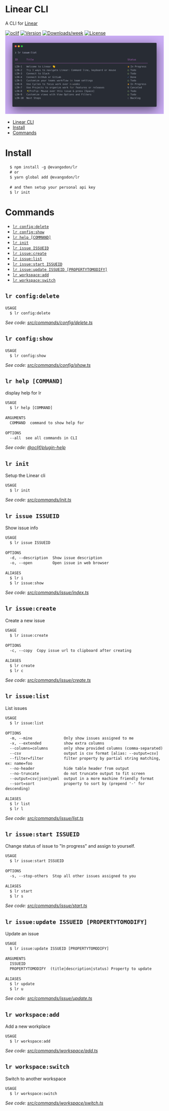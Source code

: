 # Linear CLI

A CLI for [Linear](https://linear.app/)

[![oclif](https://img.shields.io/badge/cli-oclif-brightgreen.svg)](https://oclif.io)
[![Version](https://img.shields.io/npm/v/@evangodon/lr.svg)](https://npmjs.org/package/@evangodon/lr)
[![Downloads/week](https://img.shields.io/npm/dw/@evangodon/lr.svg)](https://npmjs.org/package/@evangodon/lr)
[![License](https://img.shields.io/npm/l/linear-cli.svg)](https://github.com/egodon/linear-cli/blob/master/package.json)
![screenshot of linear list](src/assets/readme-banner.png)

<!-- toc -->
* [Linear CLI](#linear-cli)
* [Install](#install)
* [Commands](#commands)
<!-- tocstop -->

# Install

```
  $ npm install -g @evangodon/lr
  # or
  $ yarn global add @evangodon/lr

  # and then setup your personal api key
  $ lr init
```

# Commands

<!-- commands -->
* [`lr config:delete`](#lr-configdelete)
* [`lr config:show`](#lr-configshow)
* [`lr help [COMMAND]`](#lr-help-command)
* [`lr init`](#lr-init)
* [`lr issue ISSUEID`](#lr-issue-issueid)
* [`lr issue:create`](#lr-issuecreate)
* [`lr issue:list`](#lr-issuelist)
* [`lr issue:start ISSUEID`](#lr-issuestart-issueid)
* [`lr issue:update ISSUEID [PROPERTYTOMODIFY]`](#lr-issueupdate-issueid-propertytomodify)
* [`lr workspace:add`](#lr-workspaceadd)
* [`lr workspace:switch`](#lr-workspaceswitch)

## `lr config:delete`

```
USAGE
  $ lr config:delete
```

_See code: [src/commands/config/delete.ts](https://github.com/evangodon/linear-cli/blob/v0.8.1/src/commands/config/delete.ts)_

## `lr config:show`

```
USAGE
  $ lr config:show
```

_See code: [src/commands/config/show.ts](https://github.com/evangodon/linear-cli/blob/v0.8.1/src/commands/config/show.ts)_

## `lr help [COMMAND]`

display help for lr

```
USAGE
  $ lr help [COMMAND]

ARGUMENTS
  COMMAND  command to show help for

OPTIONS
  --all  see all commands in CLI
```

_See code: [@oclif/plugin-help](https://github.com/oclif/plugin-help/blob/v3.2.2/src/commands/help.ts)_

## `lr init`

Setup the Linear cli

```
USAGE
  $ lr init
```

_See code: [src/commands/init.ts](https://github.com/evangodon/linear-cli/blob/v0.8.1/src/commands/init.ts)_

## `lr issue ISSUEID`

Show issue info

```
USAGE
  $ lr issue ISSUEID

OPTIONS
  -d, --description  Show issue description
  -o, --open         Open issue in web browser

ALIASES
  $ lr i
  $ lr issue:show
```

_See code: [src/commands/issue/index.ts](https://github.com/evangodon/linear-cli/blob/v0.8.1/src/commands/issue/index.ts)_

## `lr issue:create`

Create a new issue

```
USAGE
  $ lr issue:create

OPTIONS
  -c, --copy  Copy issue url to clipboard after creating

ALIASES
  $ lr create
  $ lr c
```

_See code: [src/commands/issue/create.ts](https://github.com/evangodon/linear-cli/blob/v0.8.1/src/commands/issue/create.ts)_

## `lr issue:list`

List issues

```
USAGE
  $ lr issue:list

OPTIONS
  -m, --mine              Only show issues assigned to me
  -x, --extended          show extra columns
  --columns=columns       only show provided columns (comma-separated)
  --csv                   output is csv format [alias: --output=csv]
  --filter=filter         filter property by partial string matching, ex: name=foo
  --no-header             hide table header from output
  --no-truncate           do not truncate output to fit screen
  --output=csv|json|yaml  output in a more machine friendly format
  --sort=sort             property to sort by (prepend '-' for descending)

ALIASES
  $ lr list
  $ lr l
```

_See code: [src/commands/issue/list.ts](https://github.com/evangodon/linear-cli/blob/v0.8.1/src/commands/issue/list.ts)_

## `lr issue:start ISSUEID`

Change status of issue to "In progress" and assign to yourself.

```
USAGE
  $ lr issue:start ISSUEID

OPTIONS
  -s, --stop-others  Stop all other issues assigned to you

ALIASES
  $ lr start
  $ lr s
```

_See code: [src/commands/issue/start.ts](https://github.com/evangodon/linear-cli/blob/v0.8.1/src/commands/issue/start.ts)_

## `lr issue:update ISSUEID [PROPERTYTOMODIFY]`

Update an issue

```
USAGE
  $ lr issue:update ISSUEID [PROPERTYTOMODIFY]

ARGUMENTS
  ISSUEID
  PROPERTYTOMODIFY  (title|description|status) Property to update

ALIASES
  $ lr update
  $ lr u
```

_See code: [src/commands/issue/update.ts](https://github.com/evangodon/linear-cli/blob/v0.8.1/src/commands/issue/update.ts)_

## `lr workspace:add`

Add a new workplace

```
USAGE
  $ lr workspace:add
```

_See code: [src/commands/workspace/add.ts](https://github.com/evangodon/linear-cli/blob/v0.8.1/src/commands/workspace/add.ts)_

## `lr workspace:switch`

Switch to another workspace

```
USAGE
  $ lr workspace:switch
```

_See code: [src/commands/workspace/switch.ts](https://github.com/evangodon/linear-cli/blob/v0.8.1/src/commands/workspace/switch.ts)_
<!-- commandsstop -->
